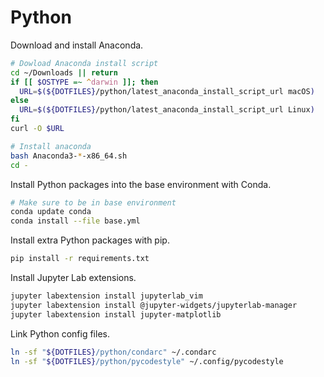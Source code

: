 Python
======

Download and install Anaconda.

```bash
# Dowload Anaconda install script
cd ~/Downloads || return
if [[ $OSTYPE =~ ^darwin ]]; then
  URL=$(${DOTFILES}/python/latest_anaconda_install_script_url macOS)
else
  URL=$(${DOTFILES}/python/latest_anaconda_install_script_url Linux)
fi
curl -O $URL

# Install anaconda
bash Anaconda3-*-x86_64.sh
cd -
```

Install Python packages into the base environment with Conda.

```bash
# Make sure to be in base environment
conda update conda
conda install --file base.yml
```

Install extra Python packages with pip.

```bash
pip install -r requirements.txt
```

Install Jupyter Lab extensions.

```bash
jupyter labextension install jupyterlab_vim
jupyter labextension install @jupyter-widgets/jupyterlab-manager
jupyter labextension install jupyter-matplotlib
```

Link Python config files.

```bash
ln -sf "${DOTFILES}/python/condarc" ~/.condarc
ln -sf "${DOTFILES}/python/pycodestyle" ~/.config/pycodestyle
```

